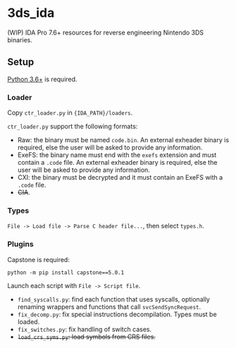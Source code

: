 # 3ds_ida

(WIP) IDA Pro 7.6+ resources for reverse engineering Nintendo 3DS binaries.

## Setup

[Python 3.6+](https://www.python.org/) is required.

### Loader

Copy `ctr_loader.py` in `{IDA_PATH}/loaders`.

`ctr_loader.py` support the following formats:

- Raw: the binary must be named `code.bin`. An external exheader binary is required, else the user will be asked to provide any information.
- ExeFS: the binary name must end with the `exefs` extension and must contain a `.code` file. An external exheader binary is required, else the user will be asked to provide any information.
- CXI: the binary must be decrypted and it must contain an ExeFS with a `.code` file.
- ~~CIA~~.

### Types

`File -> Load file -> Parse C header file...`, then select `types.h`.

### Plugins

Capstone is required:

```
python -m pip install capstone==5.0.1
```

Launch each script with `File -> Script file`.

- `find_syscalls.py`: find each function that uses syscalls, optionally renaming wrappers and functions that call `svcSendSyncRequest`.
- `fix_decomp.py`: fix special instructions decompilation. Types must be loaded.
- `fix_switches.py`: fix handling of switch cases.
- ~~`load_crs_syms.py`: load symbols from CRS files.~~